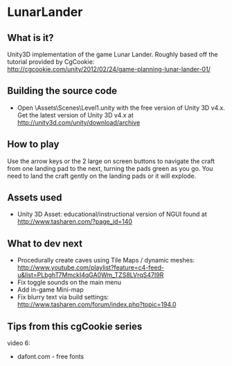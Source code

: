 LunarLander
===========

What is it?
-----------
Unity3D implementation of the game Lunar Lander. Roughly based off the tutorial provided by CgCookie: http://cgcookie.com/unity/2012/02/24/game-planning-lunar-lander-01/

Building the source code
------------
- Open \Assets\Scenes\Level1.unity with the free version of Unity 3D v4.x. Get the latest version of Unity 3D v4.x at http://unity3d.com/unity/download/archive

How to play
-----------
Use the arrow keys or the 2 large on screen buttons to navigate the craft from one landing pad to the next, turning the pads green as you go. You need to land the craft gently on the landing pads or it will explode.

Assets used
-----------
- Unity 3D Asset: educational/instructional version of NGUI found at http://www.tasharen.com/?page_id=140

What to dev next
----------------
- Procedurally create caves using Tile Maps / dynamic meshes: http://www.youtube.com/playlist?feature=c4-feed-u&list=PLbghT7MmckI4qGA0Wm_TZS8LVrqS47I9R
- Fix toggle sounds on the main menu
- Add in-game Mini-map
- Fix blurry text via build settings: http://www.tasharen.com/forum/index.php?topic=194.0


Tips from this cgCookie series
------------------------------
video 6:
- dafont.com - free fonts